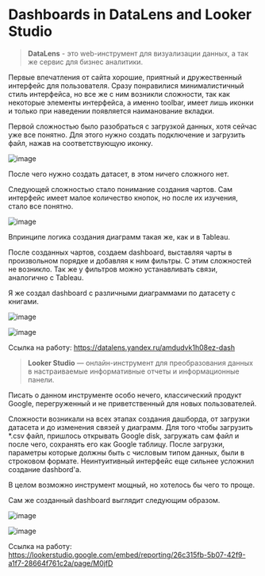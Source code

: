 # Dashboards in DataLens and Looker Studio
>**DataLens** - это web-инструмент для визуализации данных, а так же сервис для бизнес аналитики. 

Первые впечатления от сайта хорошие, приятный и дружественный интерфейс для пользователя. Сразу понравилися минималистичный стиль интерфейса, но все же с ним возникли сложности, так как некоторые элементы интерфейса, а именно toolbar, имеет лишь иконки и только при наведении появляется наиманование вкладки.

Первой сложностью было разобраться с загрузкой данных, хотя сейчас уже все понятно. Для этого нужно создать подключение и загрузить файл, нажав на соответствующую иконку.

![image](https://github.com/smal1ik/books/assets/95047014/562189dc-fd8a-4a19-bac8-9e84de71d12b)

После чего нужно создать датасет, в этом ничего сложного нет.

Следующей сложностью стало понимание создания чартов. Сам интерфейс имеет малое количество кнопок, но после их изучения, стало все понятно.

![image](https://github.com/smal1ik/books/assets/95047014/0bd9d558-957f-48a2-a70d-db76f6f51a07)

Впринципе логика создания диаграмм такая же, как и в Tableau.

После созданных чартов, создаем dashboard, выставляя чарты в произвольном порядке и добавляя к ним фильтры. С этим сложностей не возникло. Так же у фильтров можно устанавливать связи, аналогично с Tableau.

Я же создал dashboard с различными диаграммами по датасету с книгами.

![image](https://github.com/smal1ik/books/assets/95047014/9793e7c8-613b-4287-90f9-aad84cf76c99)

![image](https://github.com/smal1ik/books/assets/95047014/d9746ab9-4b27-40d9-8ef0-9694a4925580)

Ссылка на работу: https://datalens.yandex.ru/amdudvk1h08ez-dash

>**Looker Studio** — онлайн-инструмент для преобразования данных в настраиваемые информативные отчеты и информационные панели.

Писать о данном инструменте особо нечего, классический продукт Google, перегруженный и не приветственный для новых пользователей.

Сложности возникали на всех этапах создания дашборда, от загрузки датасета и до изменения связей у диаграмм. Для того чтобы загрузить *.csv файл, пришлось открывать Google disk, загружать сам файл и после чего, сохранять его как Google таблицу. После загрузки, параметры которые должны быть с числовым типом данных, были в строковом формате. Неинтуитивный интерфейс еще сильнее усложнил создание dashbord'а.

В целом возможно инструмент мощный, но хотелось бы чего то проще.

Сам же созданный dashboard выглядит следующим образом.

![image](https://github.com/smal1ik/books/assets/95047014/f179f7d1-4228-4400-9e51-39b7bcfc897d)

![image](https://github.com/smal1ik/books/assets/95047014/0f3ddabd-a960-477a-a414-f0c34205e958)

Ссылка на работу: https://lookerstudio.google.com/embed/reporting/26c315fb-5b07-42f9-a1f7-28664f761c2a/page/M0jfD
